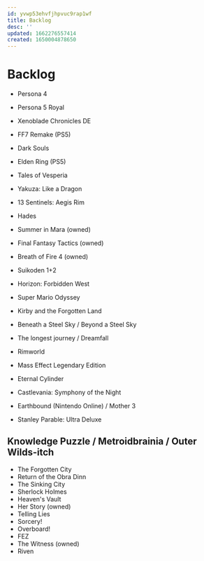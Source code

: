 ```yaml
---
id: yvwp53ehvfjhpvuc9rap1wf
title: Backlog
desc: ''
updated: 1662276557414
created: 1650004878650
---
```


# Backlog

- Persona 4
- Persona 5 Royal
- Xenoblade Chronicles DE
- FF7 Remake (PS5)
- Dark Souls
- Elden Ring (PS5)
- Tales of Vesperia
- Yakuza: Like a Dragon
- 13 Sentinels: Aegis Rim
- Hades
- Summer in Mara (owned)
- Final Fantasy Tactics (owned)
- Breath of Fire 4 (owned)
- Suikoden 1+2
- Horizon: Forbidden West
- Super Mario Odyssey
- Kirby and the Forgotten Land
- Beneath a Steel Sky / Beyond a Steel Sky
- The longest journey / Dreamfall
- Rimworld
- Mass Effect Legendary Edition

- Eternal Cylinder
- Castlevania: Symphony of the Night
- Earthbound (Nintendo Online) / Mother 3

- Stanley Parable: Ultra Deluxe

## Knowledge Puzzle / Metroidbrainia / Outer Wilds-itch
- The Forgotten City
- Return of the Obra Dinn
- The Sinking City
- Sherlock Holmes
- Heaven's Vault
- Her Story (owned)
- Telling Lies
- Sorcery!
- Overboard!
- FEZ
- The Witness (owned)
- Riven
